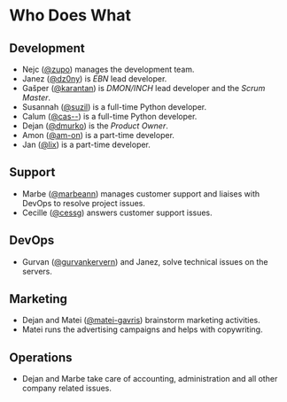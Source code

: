 # Who Does What

## Development

 - Nejc ([@zupo](https://github.com/zupo)) manages the development team. 
 - Janez ([@dz0ny](https://github.com/dz0ny)) is *EBN* lead developer.
 - Gašper ([@karantan](https://github.com/karantan)) is *DMON/INCH* lead developer and the *Scrum Master*. 
 - Susannah ([@suzil](https://github.com/suzil)) is a full-time Python developer.
 - Calum ([@cas--](https://github.com/cas--)) is a full-time Python developer.
 - Dejan ([@dmurko](https://github.com/dmurko)) is the *Product Owner*.
 - Amon ([@am-on](https://github.com/am-on)) is a part-time developer.
 - Jan ([@lix](https://github.com/)) is a part-time developer.
 
## Support

 - Marbe ([@marbeann](https://github.com/marbeann)) manages customer support and liaises with DevOps to resolve project issues.
 - Cecille ([@cessg](https://github.com/cessg)) answers customer support issues. 
 
## DevOps
  - Gurvan ([@gurvankervern](https://github.com/gurvankervern)) and Janez, solve technical issues on the servers.

## Marketing

 - Dejan and Matei ([@matei-gavris](https://github.com/matei-gavris)) brainstorm marketing activities.
 - Matei runs the advertising campaigns and helps with copywriting.
 
## Operations
 
 - Dejan and Marbe take care of accounting, administration and all other company related issues.
